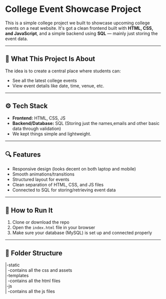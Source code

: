 # College Event Showcase Project

This is a simple college project we built to showcase upcoming college events on a neat website. It's got a clean frontend built with **HTML, CSS, and JavaScript**, and a simple backend using **SQL** — mainly just storing the event data.

---

## 📌 What This Project Is About

The idea is to create a central place where students can:

- See all the latest college events
- View event details like date, time, venue, etc.


---

## ⚙️ Tech Stack

- **Frontend:** HTML, CSS, JS
- **Backend/Database:** SQL (Storing just the names,emails and other basic data through validation)
- We kept things simple and lightweight.

---

## 🔍 Features

- Responsive design (looks decent on both laptop and mobile)
- Smooth animations/transitions
- Structured layout for events
- Clean separation of HTML, CSS, and JS files
- Connected to SQL for storing/retrieving event data

---

## 🚀 How to Run It

1. Clone or download the repo  
2. Open the `index.html` file in your browser  
3. Make sure your database (MySQL) is set up and connected properly  


---

## 📂 Folder Structure
|-static<br>
|     -contains all the css and assets<br>
|-templates<br>
|     -contains all the html files<br>
|-js<br>
|     -contains all the js files
